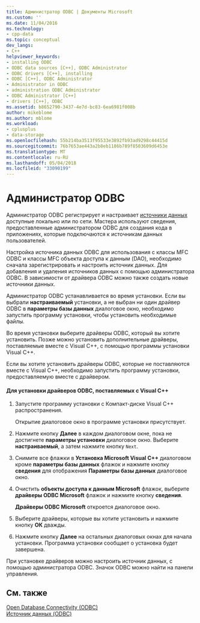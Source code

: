 ```yaml
---
title: Администратор ODBC | Документы Microsoft
ms.custom: ''
ms.date: 11/04/2016
ms.technology:
- cpp-data
ms.topic: conceptual
dev_langs:
- C++
helpviewer_keywords:
- installing ODBC
- ODBC data sources [C++], ODBC Administrator
- ODBC drivers [C++], installing
- ODBC [C++], ODBC Administrator
- Administrator in ODBC
- administration ODBC Administrator
- ODBC Administrator [C++]
- drivers [C++], ODBC
ms.assetid: b8652790-3437-4e7d-bc83-6ea6981f008b
author: mikeblome
ms.author: mblome
ms.workload:
- cplusplus
- data-storage
ms.openlocfilehash: 55b214ba3513f95533e3892fb93ad9298c44415d
ms.sourcegitcommit: 76b7653ae443a2b8eb1186b789f8503609d6453e
ms.translationtype: MT
ms.contentlocale: ru-RU
ms.lasthandoff: 05/04/2018
ms.locfileid: "33090199"
---
```

# <a name="odbc-administrator"></a>Администратор ODBC
Администратор ODBC регистрирует и настраивает [источники данных](../../data/odbc/data-source-odbc.md) доступные локально или по сети. Мастера используют сведения, предоставленные администратором ODBC для создания кода в приложениях, которые подключаются к источникам данных пользователей.  
  
 Настройка источника данных ODBC для использования с классы MFC ODBC и классы MFC объекта доступа к данным (DAO), необходимо сначала зарегистрировать и настроить источник данных. Для добавления и удаления источников данных с помощью администратора ODBC. В зависимости от драйвера ODBC можно также создать новые источники данных.  
  
 Администратор ODBC устанавливается во время установки. Если вы выбрали **настраиваемый** установки, а не выбран ни один драйвер ODBC в **параметры базы данных** диалоговое окно, необходимо запустить программу установки, чтобы установить необходимые файлы.  
  
 Во время установки выберите драйверы ODBC, который вы хотите установить. Позже можно установить дополнительные драйверы, поставляемые вместе с Visual C++, с помощью программы установки Visual C++.  
  
 Если вы хотите установить драйверы ODBC, которые не поставляются вместе с Visual C++, необходимо запустить программу установки, предоставляемую вместе с драйвером.  
  
#### <a name="to-install-odbc-drivers-that-ship-with-visual-c"></a>Для установки драйверов ODBC, поставляемых с Visual C++  
  
1.  Запустите программу установки с Компакт-диске Visual C++ распространения.  
  
     Открытие диалоговое окно в программе установки присутствует.  
  
2.  Нажмите кнопку **Далее** в каждом диалоговом окне, пока не достигнете **параметры установки** диалоговое окно. Выберите **настраиваемый**, а затем нажмите кнопку `Next`.  
  
3.  Снимите все флажки в **Установка Microsoft Visual C++** диалоговом кроме **параметры базы данных** флажок и нажмите кнопку **сведения** для отображения **Параметры базы данных** диалоговое окно.  
  
4.  Очистить **объекты доступа к данным Microsoft** флажок, выберите **драйверы ODBC Microsoft** флажок и нажмите кнопку **сведения**.  
  
     **Драйверы ODBC Microsoft** откроется диалоговое окно.  
  
5.  Выберите драйверы, которые вы хотите установить и нажмите кнопку **ОК** дважды.  
  
6.  Нажмите кнопку **Далее** на остальных диалоговых окнах для начала установки. Программа установки сообщает о установка будет завершена.  
  
 При установке драйверов можно настроить источник данных, с помощью администратора ODBC. Значок ODBC можно найти на панели управления.  
  
## <a name="see-also"></a>См. также  
 [Open Database Connectivity (ODBC)](../../data/odbc/open-database-connectivity-odbc.md)   
 [Источник данных (ODBC)](../../data/odbc/data-source-odbc.md)